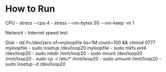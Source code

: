 # How to Run

CPU 
    - stress --cpu 4
    - stress --vm-bytes 5G --vm-keep -m 1

Network
    - Internet speed test

Disk
    - dd if=/dev/zero of=myloopfile bs=1M count=100 && chmod 0777 myloopfile
    - sudo losetup /dev/loop20 myloopfile
    - sudo mkfs.ext4 /dev/loop20
    - sudo mkdir /mnt/loop20
    - sudo mount /dev/loop20 /mnt/loop20
    - sudo cp -r /etc/* /mnt/loop20
    - sudo umount /mnt/loop20
    - sudo losetup -d /dev/loop20